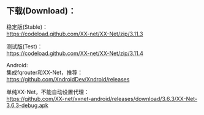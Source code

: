 
## 下载(Download)：
稳定版(Stable)：  
https://codeload.github.com/XX-net/XX-Net/zip/3.11.3


测试版(Test)：  
https://codeload.github.com/XX-net/XX-Net/zip/3.11.4


Android:  
集成fqrouter和XX-Net，推荐：  
https://github.com/XndroidDev/Xndroid/releases

单纯XX-Net，不能自动设置代理：    
https://github.com/XX-net/xxnet-android/releases/download/3.6.3/XX-Net-3.6.3-debug.apk
